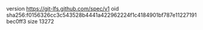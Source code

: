 version https://git-lfs.github.com/spec/v1
oid sha256:f0156326cc3c543528b4441a422962224f1c4184901bf787e11227191bec0ff3
size 13272
